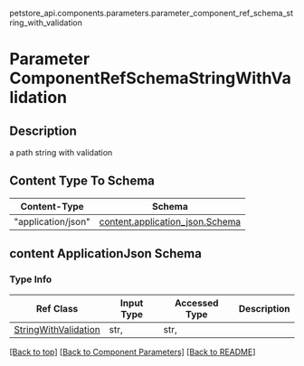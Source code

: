 petstore_api.components.parameters.parameter_component_ref_schema_string_with_validation
# Parameter ComponentRefSchemaStringWithValidation

## Description
a path string with validation

## Content Type To Schema
Content-Type | Schema
------------ | -------
"application/json" | [content.application_json.Schema](#content-applicationjson-schema)
## content ApplicationJson Schema

### Type Info
Ref Class | Input Type | Accessed Type | Description
--------- | ---------- | ------------- | ------------
[StringWithValidation](../../components/schema/string_with_validation.md) | str,  | str,  |

[[Back to top]](#top) [[Back to Component Parameters]](../../../README.md#Component-Parameters) [[Back to README]](../../../README.md)
